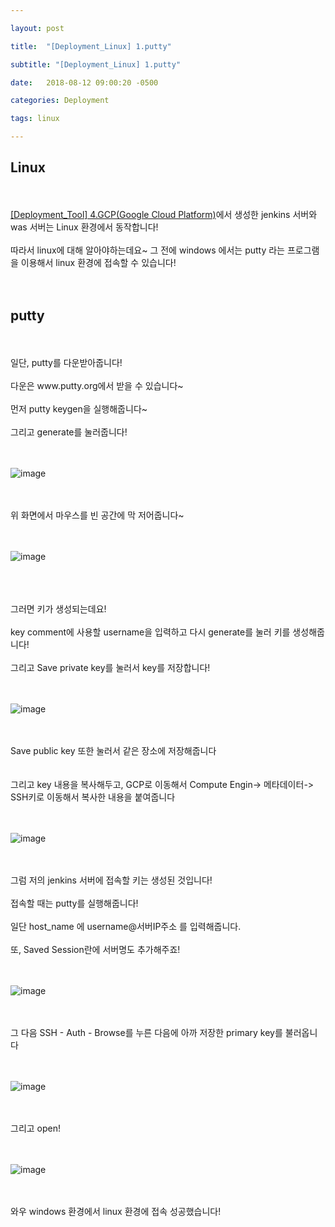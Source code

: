 ```yaml
---

layout: post

title:  "[Deployment_Linux] 1.putty"

subtitle: "[Deployment_Linux] 1.putty"

date:   2018-08-12 09:00:20 -0500

categories: Deployment

tags: linux

---
```


## Linux

<br>
<br>
<a href="https://kookyungmin.github.io/deployment/2018/08/07/tool_04/">[Deployment_Tool] 4.GCP(Google Cloud Platform)</a>에서 생성한 jenkins 서버와 was 서버는 Linux 환경에서 동작합니다!
<br>
<br>
따라서 linux에 대해 알아야하는데요~ 그 전에 windows 에서는 putty 라는 프로그램을 이용해서 linux 환경에 접속할 수 있습니다!
<br>
<br>
<br>

## putty 

<br>
<br>
일단, putty를 다운받아줍니다!
<br>
<br>
다운은 <a herf="https://www.putty.org/">www.putty.org</a>에서 받을 수 있습니다~
<br>
<br>
먼저 putty keygen을 실행해줍니다~
<br>
<br>
그리고 generate를 눌러줍니다!
<br>
<br>
<br>

![image](/linux_image/linux01.png)

<br>
<br>
위 화면에서 마우스를 빈 공간에 막 저어줍니다~
<br>
<br>
<br>

![image](/linux_image/linux02.png)

<br>
<br>
<br>
그러면 키가 생성되는데요!
<br>
<br>
key comment에 사용할 username을 입력하고 다시 generate를 눌러 키를 생성해줍니다!
<br>
<br>
그리고 Save private key를 눌러서 key를 저장합니다!
<br>
<br>
<br>

![image](/linux_image/linux03.png)

<br>
<br>
Save public key 또한 눌러서 같은 장소에 저장해줍니다
<br>
<br>
<br>
그리고 key 내용을 복사해두고, GCP로 이동해서 Compute Engin-> 메타데이터-> SSH키로 이동해서 복사한 내용을 붙여줍니다
<br>
<br>
<br>

![image](/linux_image/linux04.png)

<br>
<br>
그럼 저의 jenkins 서버에 접속할 키는 생성된 것입니다!
<br>
<br>
접속할 때는 putty를 실행해줍니다!
<br>
<br>
일단 host_name 에 username@서버IP주소 를 입력해줍니다.
<br>
<br>
또, Saved Session란에 서버명도 추가해주죠!
<br>
<br>
<br>

![image](/linux_image/linux05.png)

<br>
<br>
그 다음 SSH - Auth - Browse를 누른 다음에 아까 저장한 primary key를 불러옵니다
<br>
<br>
<br>

![image](/linux_image/linux06.png)

<br>
<br>
그리고 open!
<br>
<br>
<br>

![image](/linux_image/linux07.png)

<br>
<br>
와우 windows 환경에서 linux 환경에 접속 성공했습니다!